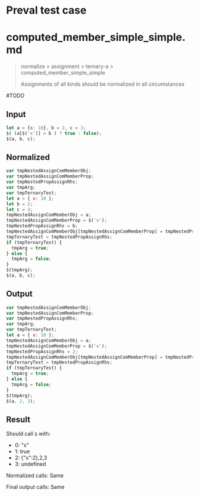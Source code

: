# Preval test case

# computed_member_simple_simple.md

> normalize > assignment > ternary-a > computed_member_simple_simple
>
> Assignments of all kinds should be normalized in all circumstances

#TODO

## Input

`````js filename=intro
let a = {x: 10}, b = 2, c = 3;
$( (a[$('x')] = b ) ? true : false);
$(a, b, c);
`````

## Normalized

`````js filename=intro
var tmpNestedAssignComMemberObj;
var tmpNestedAssignComMemberProp;
var tmpNestedPropAssignRhs;
var tmpArg;
var tmpTernaryTest;
let a = { x: 10 };
let b = 2;
let c = 3;
tmpNestedAssignComMemberObj = a;
tmpNestedAssignComMemberProp = $('x');
tmpNestedPropAssignRhs = b;
tmpNestedAssignComMemberObj[tmpNestedAssignComMemberProp] = tmpNestedPropAssignRhs;
tmpTernaryTest = tmpNestedPropAssignRhs;
if (tmpTernaryTest) {
  tmpArg = true;
} else {
  tmpArg = false;
}
$(tmpArg);
$(a, b, c);
`````

## Output

`````js filename=intro
var tmpNestedAssignComMemberObj;
var tmpNestedAssignComMemberProp;
var tmpNestedPropAssignRhs;
var tmpArg;
var tmpTernaryTest;
let a = { x: 10 };
tmpNestedAssignComMemberObj = a;
tmpNestedAssignComMemberProp = $('x');
tmpNestedPropAssignRhs = 2;
tmpNestedAssignComMemberObj[tmpNestedAssignComMemberProp] = tmpNestedPropAssignRhs;
tmpTernaryTest = tmpNestedPropAssignRhs;
if (tmpTernaryTest) {
  tmpArg = true;
} else {
  tmpArg = false;
}
$(tmpArg);
$(a, 2, 3);
`````

## Result

Should call `$` with:
 - 0: "x"
 - 1: true
 - 2: {"x":2},2,3
 - 3: undefined

Normalized calls: Same

Final output calls: Same
